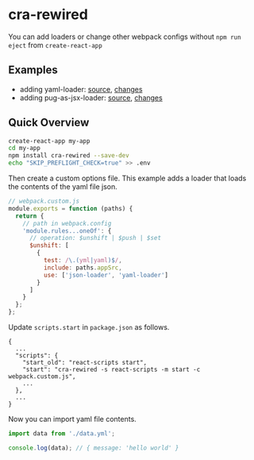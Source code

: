 # cra-rewired

You can add loaders or change other webpack configs without ```npm run eject``` from ```create-react-app```


## Examples

- adding yaml-loader: [source](https://github.com/bluewings/cra-rewired/tree/master/examples/add-yaml-loader), [changes](https://github.com/bluewings/cra-rewired/commit/b7e17ad0e172716d510333bfe6e74d902e559037)
- adding pug-as-jsx-loader: [source](https://github.com/bluewings/cra-rewired/tree/master/examples/pug-as-jsx-loader), [changes](https://github.com/bluewings/cra-rewired/commit/d111c2f77ff8be359c592b6fc18a066055b07d59)

## Quick Overview

```sh
create-react-app my-app
cd my-app
npm install cra-rewired --save-dev
echo "SKIP_PREFLIGHT_CHECK=true" >> .env
```

Then create a custom options file. This example adds a loader that loads the contents of the yaml file json.
```js
// webpack.custom.js
module.exports = function (paths) {
  return {
    // path in webpack.config
    'module.rules...oneOf': {
      // operation: $unshift | $push | $set
      $unshift: [
        {
          test: /\.(yml|yaml)$/,
          include: paths.appSrc,
          use: ['json-loader', 'yaml-loader']
        }
      ]
    }
  };
};
```

Update ```scripts.start``` in ```package.json``` as follows.

```
{
  ...
  "scripts": {
    "start_old": "react-scripts start",
    "start": "cra-rewired -s react-scripts -m start -c webpack.custom.js",
    ...
  },
  ...
}
```

Now you can import yaml file contents.

```js
import data from './data.yml';

console.log(data); // { message: 'hello world' }
```
